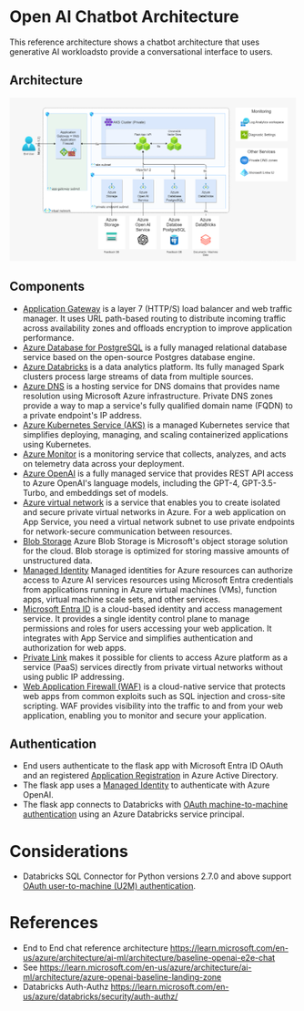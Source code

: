 # Open AI Chatbot Architecture

This reference architecture shows a chatbot architecture that uses generative AI workloadsto provide a conversational interface to users.

## Architecture

![AI ML Chatbot Architecture](ai_ml_chatbot_architecture.png)

## Components

- [Application Gateway](https://azure.microsoft.com/products/application-gateway/) is a layer 7 (HTTP/S) load balancer and web traffic manager. It uses URL path-based routing to distribute incoming traffic across availability zones and offloads encryption to improve application performance.
- [Azure Database for PostgreSQL](https://learn.microsoft.com/en-us/azure/postgresql/) is a fully managed relational database service based on the open-source Postgres database engine.
- [Azure Databricks](https://azure.microsoft.com/services/databricks) is a data analytics platform. Its fully managed Spark clusters process large streams of data from multiple sources.
- [Azure DNS](https://azure.microsoft.com/services/dns) is a hosting service for DNS domains that provides name resolution using Microsoft Azure infrastructure. Private DNS zones provide a way to map a service's fully qualified domain name (FQDN) to a private endpoint's IP address.
- [Azure Kubernetes Service (AKS)](https://learn.microsoft.com/en-us/azure/aks/) is a managed Kubernetes service that simplifies deploying, managing, and scaling containerized applications using Kubernetes.
- [Azure Monitor](https://azure.microsoft.com/products/monitor/) is a monitoring service that collects, analyzes, and acts on telemetry data across your deployment.
- [Azure OpenAI](https://learn.microsoft.com/en-us/azure/ai-services/openai/) is a fully managed service that provides REST API access to Azure OpenAI's language models, including the GPT-4, GPT-3.5-Turbo, and embeddings set of models.
- [Azure virtual network](https://azure.microsoft.com/products/virtual-network/) is a service that enables you to create isolated and secure private virtual networks in Azure. For a web application on App Service, you need a virtual network subnet to use private endpoints for network-secure communication between resources.
- [Blob Storage](https://learn.microsoft.com/en-us/azure/storage/blobs/) Azure Blob Storage is Microsoft's object storage solution for the cloud. Blob storage is optimized for storing massive amounts of unstructured data.
- [Managed Identity](https://learn.microsoft.com/en-us/azure/ai-services/openai/how-to/managed-identity) Managed identities for Azure resources can authorize access to Azure AI services resources using Microsoft Entra credentials from applications running in Azure virtual machines (VMs), function apps, virtual machine scale sets, and other services.
- [Microsoft Entra ID](https://azure.microsoft.com/products/active-directory/) is a cloud-based identity and access management service. It provides a single identity control plane to manage permissions and roles for users accessing your web application. It integrates with App Service and simplifies authentication and authorization for web apps.
- [Private Link](https://azure.microsoft.com/products/private-link/) makes it possible for clients to access Azure platform as a service (PaaS) services directly from private virtual networks without using public IP addressing.
- [Web Application Firewall (WAF)](https://azure.microsoft.com/products/web-application-firewall/) is a cloud-native service that protects web apps from common exploits such as SQL injection and cross-site scripting. WAF provides visibility into the traffic to and from your web application, enabling you to monitor and secure your application.

## Authentication

- End users authenticate to the flask app with Microsoft Entra ID OAuth and an registered [Application Registration](https://learn.microsoft.com/en-us/azure/active-directory/develop/quickstart-register-app) in Azure Active Directory.
- The flask app uses a [Managed Identity](https://learn.microsoft.com/en-us/entra/identity/managed-identities-azure-resources/overview) to authenticate with Azure OpenAI.
- The flask app connects to Databricks with [OAuth machine-to-machine authentication](https://learn.microsoft.com/en-us/azure/databricks/dev-tools/python-sql-connector#--oauth-machine-to-machine-m2m-authentication) using an Azure Databricks service principal.

# Considerations

- Databricks SQL Connector for Python versions 2.7.0 and above support [OAuth user-to-machine (U2M) authentication](https://learn.microsoft.com/en-us/azure/databricks/dev-tools/auth/oauth-u2m).

# References

- End to End chat reference architecture https://learn.microsoft.com/en-us/azure/architecture/ai-ml/architecture/baseline-openai-e2e-chat
- See https://learn.microsoft.com/en-us/azure/architecture/ai-ml/architecture/azure-openai-baseline-landing-zone
- Databricks Auth-Authz https://learn.microsoft.com/en-us/azure/databricks/security/auth-authz/
